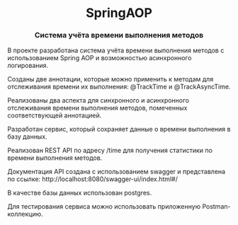 <h1 align="center">SpringAOP</h1>

<h3 align="center">Система учёта времени выполнения методов</h3>

В проекте разработана система учёта времени выполнения методов с использованием Spring AOP и возможностью асинхронного логирования.

Созданы две аннотации, которые можно применить к методам для отслеживания времени их выполнения: @TrackTime и @TrackAsyncTime.

Реализованы два аспекта для синхронного и асинхронного отслеживания времени выполнения методов, помеченных соответствующей аннотацией.

Разработан сервис, который сохраняет данные о времени выполнения в базу данных.

Реализован REST API по адресу /time для получения статистики по времени выполнения методов.

Документация API создана с использованием swagger и представлена по ссылке: http://localhost:8080/swagger-ui/index.html#/

В качестве базы данных использован postgres.

Для тестирования сервиса можно использовать приложенную Postman-коллекцию.